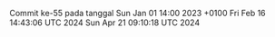 Commit ke-55 pada tanggal Sun Jan 01 14:00 2023 +0100
Fri Feb 16 14:43:06 UTC 2024
Sun Apr 21 09:10:18 UTC 2024
